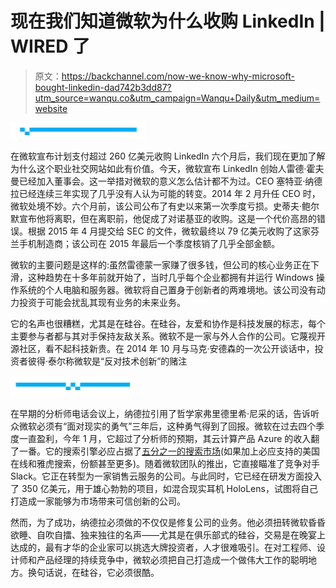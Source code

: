 # 现在我们知道微软为什么收购 LinkedIn | WIRED 了

> 原文：<https://backchannel.com/now-we-know-why-microsoft-bought-linkedin-dad742b3dd87?utm_source=wanqu.co&utm_campaign=Wanqu+Daily&utm_medium=website>

![](img/528b9c92809b537c8c0d21e786e1a1ab.png)

在微软宣布计划支付超过 260 亿美元收购 LinkedIn 六个月后，我们现在更加了解为什么这个职业社交网站如此有价值。今天，微软宣布 LinkedIn 创始人雷德·霍夫曼已经加入董事会。这一举措对微软的意义怎么估计都不为过。CEO 塞特亚·纳德拉已经连续三年实现了几乎没有人认为可能的转变。2014 年 2 月升任 CEO 时，微软处境不妙。六个月前，该公司公布了有史以来第一次季度亏损。史蒂夫·鲍尔默宣布他将离职，但在离职前，他促成了对诺基亚的收购。这是一个代价高昂的错误。根据 2015 年 4 月提交给 SEC 的文件，微软最终以 79 亿美元收购了这家芬兰手机制造商；该公司在 2015 年最后一个季度核销了几乎全部金额。

微软的主要问题是这样的:虽然雷德蒙一家赚了很多钱，但公司的核心业务正在下滑，这种趋势在十多年前就开始了，当时几乎每个企业都拥有并运行 Windows 操作系统的个人电脑和服务器。微软将自己置身于创新者的两难境地。该公司没有动力投资于可能会扰乱其现有业务的未来业务。

它的名声也很糟糕，尤其是在硅谷。在硅谷，友爱和协作是科技发展的标志，每个主要参与者都与其对手保持友敌关系。微软不是一家与外人合作的公司。它蔑视开源社区，看不起科技新贵。在 2014 年 10 月与马克·安德森的一次公开谈话中，投资者彼得·泰尔称微软是“反对技术创新”的赌注

![](img/44ff9704403bb5a6f00b5194235f4879.png)

在早期的分析师电话会议上，纳德拉引用了哲学家弗里德里希·尼采的话，告诉听众微软必须有“面对现实的勇气”三年后，这种勇气得到了回报。微软在过去四个季度一直盈利，今年 1 月，它超过了分析师的预期，其云计算产品 Azure 的收入翻了一番。它的搜索引擎必应占据了[五分之一的搜索市场](https://www.comscore.com/Insights/Rankings/comScore-Releases-February-2016-US-Desktop-Search-Engine-Rankings)(如果加上必应支持的美国在线和雅虎搜索，份额甚至更多)。随着微软团队的推出，它直接瞄准了竞争对手 Slack。它正在转型为一家销售云服务的公司。与此同时，它已经在研发方面投入了 350 亿美元，用于雄心勃勃的项目，如混合现实耳机 HoloLens，试图将自己打造成一家能够为市场带来可信创新的公司。

然而，为了成功，纳德拉必须做的不仅仅是修复公司的业务。他必须扭转微软昏昏欲睡、自吹自擂、独来独往的名声——尤其是在俱乐部式的硅谷，交易是在晚宴上达成的，最有才华的企业家可以挑选大牌投资者，人才很难吸引。在对工程师、设计师和产品经理的持续竞争中，微软必须把自己打造成一个做伟大工作的聪明地方。换句话说，在硅谷，它必须很酷。